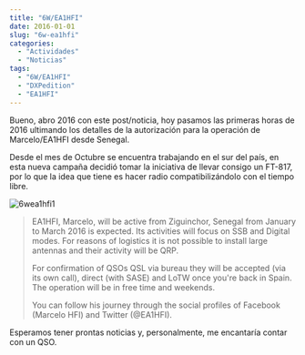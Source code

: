```yaml
---
title: "6W/EA1HFI"
date: 2016-01-01
slug: "6w-ea1hfi"
categories:
  - "Actividades"
  - "Noticias"
tags:
  - "6W/EA1HFI"
  - "DXPedition"
  - "EA1HFI"
---
```


Bueno, abro 2016 con este post/noticia, hoy pasamos las primeras horas de 2016 ultimando los detalles de la autorización para la operación de Marcelo/EA1HFI desde Senegal.

Desde el mes de Octubre se encuentra trabajando en el sur del país, en esta nueva campaña decidió tomar la iniciativa de llevar consigo un FT-817, por lo que la idea que tiene es hacer radio compatibilizándolo con el tiempo libre.

![6wea1hfi1](http://www.eb1tr.info/wp-content/uploads/2016/01/6wea1hfi1-1024x768.jpg)

> EA1HFI, Marcelo, will be active from Ziguinchor, Senegal from January to March 2016 is expected. Its activities will focus on SSB and Digital modes. For reasons of logistics it is not possible to install large antennas and their activity will be QRP.
> 
> For confirmation of QSOs QSL via bureau they will be accepted (via its own call), direct (with SASE) and LoTW once you're back in Spain. The operation will be in free time and weekends.
> 
> You can follow his journey through the social profiles of Facebook (Marcelo HFI) and Twitter (@EA1HFI).

Esperamos tener prontas noticias y, personalmente, me encantaría contar con un QSO.

 

 
